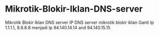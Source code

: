 # Mikrotik-Blokir-Iklan-DNS-server
Mikrotik Blokir Iklan DNS server
IP DNS server mikrotik blokir iklan 
Ganti Ip 1.1.1.1, 8.8.8.8 menjadi Ip 94.140.14.14 and 94.140.15.15
